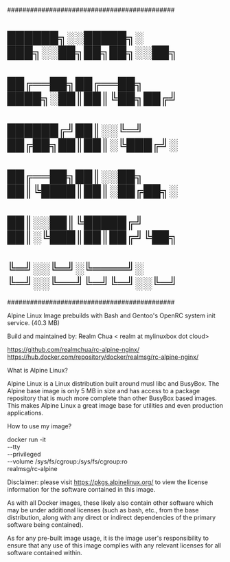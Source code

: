 ############################################
#  ██████╗░░█████╗░  ███╗░░██╗██╗██╗░░██╗  #
#  ██╔══██╗██╔══██╗  ████╗░██║██║╚██╗██╔╝  #
#  ██████╔╝██║░░╚═╝  ██╔██╗██║██║░╚███╔╝░  #
#  ██╔══██╗██║░░██╗  ██║╚████║██║░██╔██╗░  #
#  ██║░░██║╚█████╔╝  ██║░╚███║██║██╔╝╚██╗  #
#  ╚═╝░░╚═╝░╚════╝░  ╚═╝░░╚══╝╚═╝╚═╝░░╚═╝  #
############################################

Alpine Linux Image prebuilds with Bash and Gentoo's OpenRC system init service. (40.3 MB)

Build and maintained by: Realm Chua < realm at mylinuxbox dot cloud>

https://github.com/realmchua/rc-alpine-nginx/
https://hub.docker.com/repository/docker/realmsg/rc-alpine-nginx/

What is Alpine Linux?

Alpine Linux is a Linux distribution built around musl libc and BusyBox.
The Alpine base image is only 5 MB in size and has access to a package repository that is much more complete than other BusyBox based images.
This makes Alpine Linux a great image base for utilities and even production applications.

How to use my image?

docker run -it \
  --tty \
  --privileged \
  --volume /sys/fs/cgroup:/sys/fs/cgroup:ro \
  realmsg/rc-alpine
  
Disclaimer: please visit https://pkgs.alpinelinux.org/ to view the license information for the software contained in this image.

As with all Docker images, these likely also contain other software which may be under additional licenses (such as bash, etc., from the base distribution, along with any direct or indirect dependencies of the primary software being contained).

As for any pre-built image usage, it is the image user's responsibility to ensure that any use of this image complies with any relevant licenses for all software contained within.
